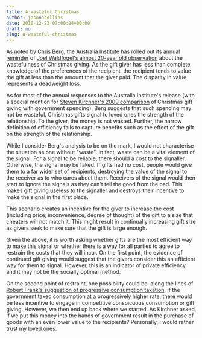 ```yaml
---
title: A wasteful Christmas
author: jasonacollins
date: 2010-12-23 07:00:24+00:00
draft: no
slug: a-wasteful-christmas
---
```


As noted by [Chris Berg](http://www.ipa.org.au/news/2261/-give-unto-others-as-you-would-have-them-give-unto-you), the Australia Institute has rolled out its [annual reminder](https://www.tai.org.au/index.php?q=node%2F19&pubid=813&act=display) of [Joel Waldfogel's almost 20-year old observation](http://www.jstor.org/stable/2117564) about the wastefulness of Christmas giving. As the gift giver has less than complete knowledge of the preferences of the recipient, the recipient tends to value the gift at less than the amount that the giver paid. The disparity in value represents a deadweight loss.

As for most of the annual responses to the Australia Institute's release (with a special mention for [Steven Kirchner's 2009 comparison](http://www.smh.com.au/opinion/society-and-culture/the-seasonal-satisfaction-index-20091225-ley0.html) of Christmas gift giving with government spending), Berg suggests that such spending may not be wasteful. Christmas gifts signal to loved ones the strength of the relationship. To the giver, the money is not wasted. Further, the narrow definition of efficiency fails to capture benefits such as the effect of the gift on the strength of the relationship.

While I consider Berg's analysis to be on the mark, I would not characterise the situation as one without "waste". In fact, waste can be a vital element of the signal. For a signal to be reliable, there should a cost to the signaller. Otherwise, the signal may be faked. If gifts had no cost, people would give them to a far wider set of recipients, destroying the value of the signal to the receiver as to who cares about them. Receivers of the signal would then start to ignore the signals as they can't tell the good from the bad. This makes gift giving useless to the signaller and destroys their incentive to make the signal in the first place.

This scenario creates an incentive for the giver to increase the cost (including price, inconvenience, degree of thought) of the gift to a size that cheaters will not match it. This might result in continually increasing gift size as givers seek to make sure that the gift is large enough.

Given the above, it is worth asking whether gifts are the most efficient way to make this signal or whether there is a way for all parties to agree to restrain the costs that they will incur. On the first point, the evidence of continued gift giving would suggest that the givers consider this an efficient way for them to signal. However, this is an indicator of private efficiency and it may not be the socially optimal method.

On the second point of restraint, one possibility could be  along the lines of [Robert Frank's suggestion of progressive consumption taxation](http://www.bepress.com/ev/vol2/iss3/art2). If the government taxed consumption at a progressively higher rate, there would be less incentive to engage in competitive conspicuous consumption or gift giving. However, we then end up back where we started. As Kirchner asked, if we put this money into the hands of government result in the purchase of goods with an even lower value to the recipients? Personally, I would rather trust my loved ones.
